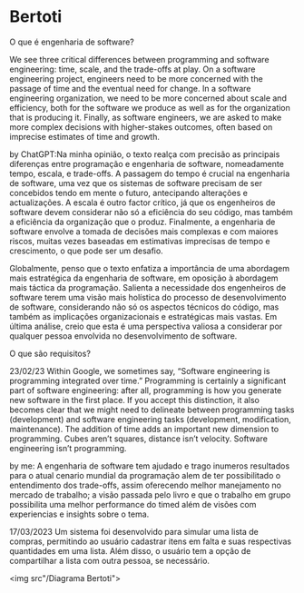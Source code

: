 # Bertoti

O que é engenharia de software?

We see three critical differences between programming and software engineering: time, scale, and the trade-offs at play.   On a software engineering project, engineers need to be more concerned with the passage of time and the eventual need for change. In a software engineering organization, we need to be more concerned about scale and efficiency, both for the software we produce as well as for the organization that is producing it. Finally, as software engineers, we are asked to make more complex decisions with higher-stakes outcomes, often based on imprecise estimates of time and growth.

by ChatGPT:Na minha opinião, o texto realça com precisão as principais diferenças entre programação e engenharia de software, nomeadamente tempo, escala, e trade-offs. A passagem do tempo é crucial na engenharia de software, uma vez que os sistemas de software precisam de ser concebidos tendo em mente o futuro, antecipando alterações e actualizações. A escala é outro factor crítico, já que os engenheiros de software devem considerar não só a eficiência do seu código, mas também a eficiência da organização que o produz. Finalmente, a engenharia de software envolve a tomada de decisões mais complexas e com maiores riscos, muitas vezes baseadas em estimativas imprecisas de tempo e crescimento, o que pode ser um desafio.

Globalmente, penso que o texto enfatiza a importância de uma abordagem mais estratégica da engenharia de software, em oposição à abordagem mais táctica da programação. Salienta a necessidade dos engenheiros de software terem uma visão mais holística do processo de desenvolvimento de software, considerando não só os aspectos técnicos do código, mas também as implicações organizacionais e estratégicas mais vastas. Em última análise, creio que esta é uma perspectiva valiosa a considerar por qualquer pessoa envolvida no desenvolvimento de software.

O que são requisitos?

23/02/23
Within Google, we sometimes say, “Software engineering is programming integrated over time.” Programming  is certainly a significant part of software engineering: after all, programming is how you generate new software in the first place. If you accept this distinction, it also becomes clear that we might need to delineate between programming tasks (development) and software engineering tasks (development, modification, maintenance). The addition of time adds an important new dimension to programming. Cubes aren’t squares, distance isn’t velocity. Software engineering isn’t programming.

by me: A engenharia de software tem ajudado e trago inumeros resultados para o atual cenario mundial da programação alem de ter possibilitado o entendimento dos trade-offs, assim oferecendo melhor manejamento no mercado de trabalho; a visão passada pelo livro e que o trabalho em grupo possibilita uma melhor performance do timed além de visões com experiencias e insights sobre o tema.

17/03/2023
Um sistema foi desenvolvido para simular uma lista de compras, permitindo ao usuário cadastrar itens em falta e suas respectivas quantidades em uma lista. Além disso, o usuário tem a opção de compartilhar a lista com outra pessoa, se necessário.


<img src"/Diagrama Bertoti">
